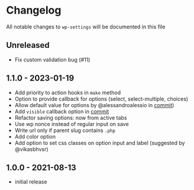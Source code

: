 # Changelog

All notable changes to `wp-settings` will be documented in this file

## Unreleased

- Fix custom validation bug (#11)

## 1.1.0 - 2023-01-19

- Add priority to action hooks in `make` method
- Option to provide callback for options (select, select-multiple, choices)
- Allow default value for options by @alessandroalessio in [commit](https://github.com/jeffreyvr/wp-settings/commit/0849738b1f6590fccbbeb6c08b3220226b082cf3))
- Add `visible` callback option in [commit](https://github.com/jeffreyvr/wp-settings/commit/252b3038d837e4abe17a94a20c66b6f7294b0078)
- Refactor saving options: now from active tabs
- Use wp nonce instead of regular input on save
- Write url only if parent slug contains `.php`
- Add color option
- Add option to set css classes on option input and label (suggested by @vikasbhvsr)

## 1.0.0 - 2021-08-13

- initial release
